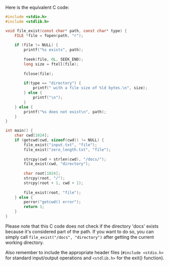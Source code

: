Here is the equivalent C code:

```c
#include <stdio.h>
#include <stdlib.h>

void file_exist(const char* path, const char* type) {
    FILE *file = fopen(path, "r");
    
    if (file != NULL) {
        printf("%s exists", path);
        
        fseek(file, 0L, SEEK_END);
        long size = ftell(file);
        
        fclose(file);
        
        if(type == "directory") {
            printf(" with a file size of %ld bytes.\n", size);    
        } else {
            printf("\n");
        }
    } else {
        printf("%s does not exist\n", path);
    }
}

int main() {
    char cwd[1024];
    if (getcwd(cwd, sizeof(cwd)) != NULL) {
        file_exist("input.txt", "file");
        file_exist("zero_length.txt", "file");
        
        strcpy(cwd + strlen(cwd), "/docs/");
        file_exist(cwd, "directory");
        
        char root[1024];
        strcpy(root, "/");
        strcpy(root + 1, cwd + 1);
        
        file_exist(root, "file");
    } else {
        perror("getcwd() error");
        return 1;
    }
}
```

Please note that this C code does not check if the directory 'docs' exists because it's considered part of the path. If you want to do so, you can simply call `file_exist("/docs", "directory")` after getting the current working directory.

Also remember to include the appropriate header files (`#include <stdio.h>` for standard input/output operations and `<stdlib.h>` for the exit() function).
